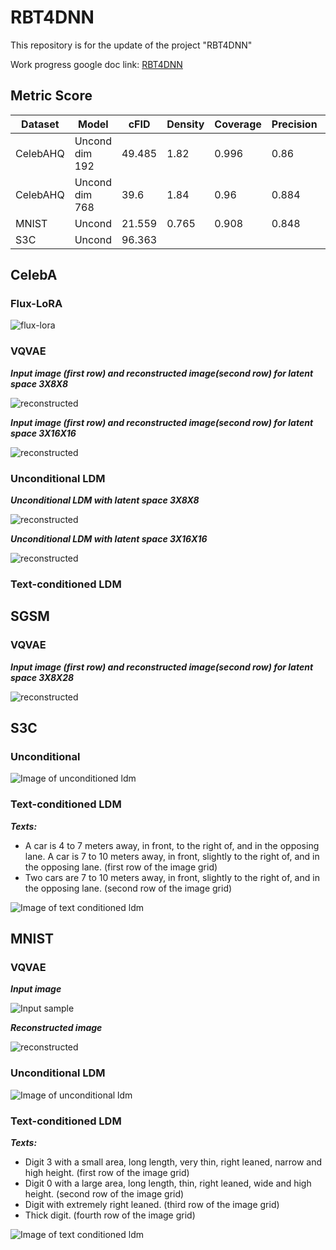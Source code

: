 # RBT4DNN
This repository is for the update of the project "RBT4DNN"

Work progress google doc link: [RBT4DNN](https://docs.google.com/document/d/1l_r9Vw-cETf4AvpMhczbUgvMim88Z-tj9eKhTqqIEjk/edit?usp=sharing)
## Metric Score 

| Dataset | Model | cFID | Density | Coverage | Precision | Recall |
| ------ | ----- | ----- | ------ | -------- | ------- | ------- |
| CelebAHQ | Uncond dim 192 | 49.485 | 1.82 | 0.996 | 0.86 | 0.344 |
| CelebAHQ | Uncond dim 768 | 39.6 | 1.84 | 0.96 | 0.884 | 0.372 |
| MNIST | Uncond | 21.559 | 0.765 | 0.908 | 0.848 | 0.86 |
| S3C | Uncond | 96.363 |

## CelebA
### Flux-LoRA
![flux-lora](https://github.com/nusratdeeptee/RBT4DNN/blob/main/Results/celeba_flux.png)
### VQVAE

***Input image (first row) and reconstructed image(second row) for latent space 3X8X8***

![reconstructed](https://github.com/nusratdeeptee/RBT4DNN/blob/main/Results/celebahq_vqvae_192.png)

***Input image (first row) and reconstructed image(second row) for latent space 3X16X16***

![reconstructed](https://github.com/nusratdeeptee/RBT4DNN/blob/main/Results/celebhq_vqvae_768.png)

### Unconditional LDM

***Unconditional LDM with latent space 3X8X8***

![reconstructed](https://github.com/nusratdeeptee/RBT4DNN/blob/main/Results/celebahq_uncond_192.png)

***Unconditional LDM with latent space 3X16X16***

![reconstructed](https://github.com/nusratdeeptee/RBT4DNN/blob/main/Results/celebahq_uncond_768.png)

### Text-conditioned LDM

## SGSM
### VQVAE
***Input image (first row) and reconstructed image(second row) for latent space 3X8X28***

![reconstructed](https://github.com/nusratdeeptee/RBT4DNN/blob/main/Results/sgsm_vqvae.png)
## S3C

### Unconditional

![Image of unconditioned ldm](https://github.com/nusratdeeptee/RBT4DNN/blob/main/Results/s3c_uncond.png)

### Text-conditioned LDM
***Texts:***
- A car is 4 to 7 meters away, in front, to the right of, and in the opposing lane.  A car is 7 to 10 meters away, in front, slightly to the right of, and in the opposing lane. (first row of the image grid)
- Two cars are 7 to 10 meters away, in front, slightly to the right of, and in the opposing lane. (second row of the image grid)

![Image of text conditioned ldm](https://github.com/nusratdeeptee/RBT4DNN/blob/main/Results/s3c.png)

## MNIST
### VQVAE
***Input image***

![Input sample](https://github.com/nusratdeeptee/RBT4DNN/blob/main/Results/mnist_vqvae_input_samples.png)

***Reconstructed image***

![reconstructed](https://github.com/nusratdeeptee/RBT4DNN/blob/main/Results/mnist_vqvaereconstructed_samples.png)

### Unconditional LDM

![Image of unconditional ldm](https://github.com/nusratdeeptee/RBT4DNN/blob/main/Results/mnist_unconditional_samples.png)

### Text-conditioned LDM
***Texts:***
- Digit 3 with a small area, long length, very thin, right leaned, narrow and high height. (first row of the image grid)
- Digit 0 with a large area, long length, thin, right leaned, wide and high height. (second row of the image grid)
- Digit with extremely right leaned. (third row of the image grid)
- Thick digit. (fourth row of the image grid)
  
![Image of text conditioned ldm](https://github.com/nusratdeeptee/RBT4DNN/blob/main/Results/mnist_text_cond.png)

 
